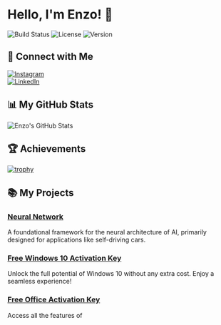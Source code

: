 # Hello, I'm Enzo! 👋

![Build Status](https://img.shields.io/badge/build-passing-brightgreen)
![License](https://img.shields.io/badge/license-MIT-blue)
![Version](https://img.shields.io/badge/version-1.0.0-orange)

## 🚀 Connect with Me

[![Instagram](https://img.shields.io/badge/Instagram-@enzzz.h-red)](https://www.instagram.com/enzzz.h)  
[![LinkedIn](https://img.shields.io/badge/LinkedIn-Enzo%20Hakim-blue)](https://www.linkedin.com/in/enzo-hakim-73b646275/)

## 📊 My GitHub Stats

![Enzo's GitHub Stats](https://github-readme-stats.vercel.app/api?username=enzzzh&show_icons=true&theme=radical)

## 🏆 Achievements

[![trophy](https://github-profile-trophy.vercel.app/?username=enzzzh&theme=onedark)](https://github.com/ryo-ma/github-profile-trophy)

## 📚 My Projects

### [Neural Network](https://github.com/enzzzh/NeuralNetwork)
A foundational framework for the neural architecture of AI, primarily designed for applications like self-driving cars.

### [Free Windows 10 Activation Key](https://github.com/enzzzh/FreeWinActivKey)
Unlock the full potential of Windows 10 without any extra cost. Enjoy a seamless experience!

### [Free Office Activation Key](https://github.com/enzzzh/FreeOfficeActivKey)
Access all the features of
